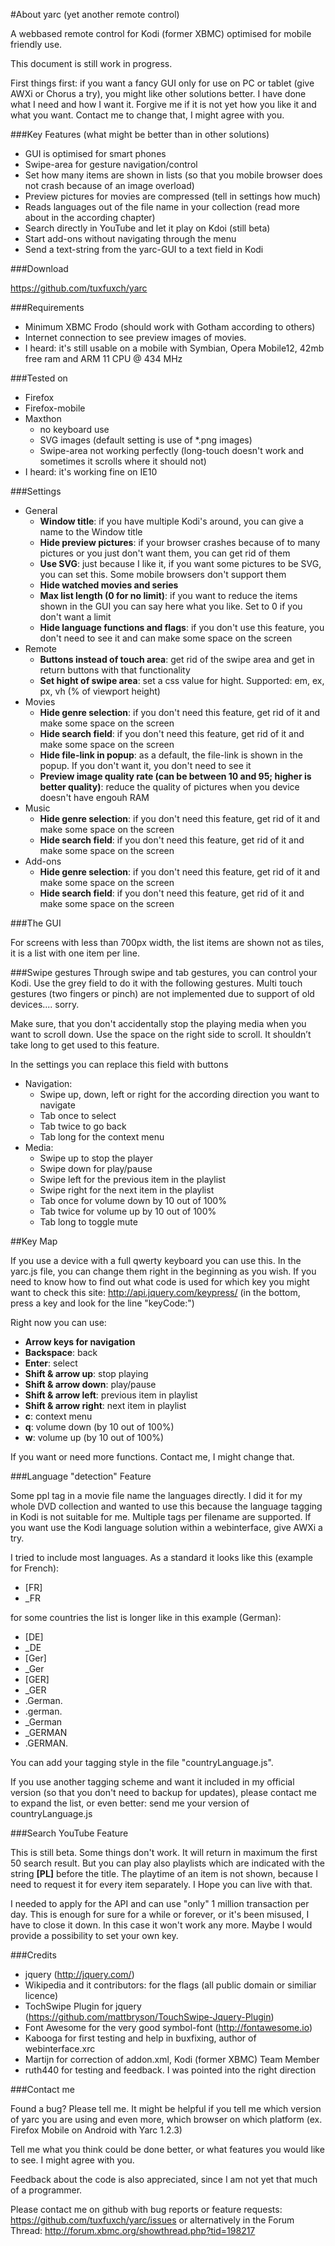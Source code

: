 #About yarc (yet another remote control)

A webbased remote control for Kodi (former XBMC) optimised for mobile friendly use.

This document is still work in progress.

First things first: if you want a fancy GUI only for use on PC or tablet (give AWXi or Chorus a try), you might like other solutions better.
I have done what I need and how I want it. Forgive me if it is not yet how you like it and what you want. Contact me to change that, I might agree with you.

###Key Features (what might be better than in other solutions)

  * GUI is optimised for smart phones
  * Swipe-area for gesture navigation/control
  * Set how many items are shown in lists (so that you mobile browser does not crash because of an image overload)
  * Preview pictures for movies are compressed (tell in settings how much)
  * Reads languages out of the file name in your collection (read more about in the according chapter)
  * Search directly in YouTube and let it play on Kdoi (still beta)
  * Start add-ons without navigating through the menu
  * Send a text-string from the yarc-GUI to a text field in Kodi

###Download

https://github.com/tuxfuxch/yarc

###Requirements

  * Minimum XBMC Frodo (should work with Gotham according to others)
  * Internet connection to see preview images of movies.
  * I heard: it's still usable on a mobile with Symbian, Opera Mobile12, 42mb free ram and ARM 11 CPU @ 434 MHz

###Tested on

  * Firefox
  * Firefox-mobile
  * Maxthon
     - no keyboard use
     - SVG images (default setting is use of *.png images)
     - Swipe-area not working perfectly (long-touch doesn't work and sometimes it scrolls where it should not)
  * I heard: it's working fine on IE10

###Settings

  * General
    - **Window title**: if you have multiple Kodi's around, you can give a name to the Window title
    - **Hide preview pictures**: if your browser crashes because of to many pictures or you just don't want them, you can get rid of them
    - **Use SVG**: just because I like it, if you want some pictures to be SVG, you can set this. Some mobile browsers don't support them
    - **Hide watched movies and series**
    - **Max list length (0 for no limit)**: if you want to reduce the items shown in the GUI you can say here what you like. Set to 0 if you don't want a limit
    - **Hide language functions and flags**: if you don't use this feature, you don't need to see it and can make some space on the screen
  * Remote
    - **Buttons instead of touch area**: get rid of the swipe area and get in return buttons with that functionality
    - **Set hight of swipe area**: set a css value for hight. Supported: em, ex, px, vh (% of viewport height)
  * Movies
    - **Hide genre selection**: if you don't need this feature, get rid of it and make some space on the screen
    - **Hide search field**: if you don't need this feature, get rid of it and make some space on the screen
    - **Hide file-link in popup**: as a default, the file-link is shown in the popup. If you don't want it, you don't need to see it
    - **Preview image quality rate (can be between 10 and 95; higher is better quality)**: reduce the quality of pictures when you device doesn't have engouh RAM
  * Music
    - **Hide genre selection**: if you don't need this feature, get rid of it and make some space on the screen
    - **Hide search field**: if you don't need this feature, get rid of it and make some space on the screen
  * Add-ons
    - **Hide genre selection**: if you don't need this feature, get rid of it and make some space on the screen
    - **Hide search field**: if you don't need this feature, get rid of it and make some space on the screen

###The GUI

For screens with less than 700px width, the list items are shown not as tiles, it is a list with one item per line.

###Swipe gestures
Through swipe and tab gestures, you can control your Kodi. Use the grey field to do it with the following gestures. 
Multi touch gestures (two fingers or pinch) are not implemented due to support of old devices.... sorry. 

Make sure, that you don't accidentally stop the playing media when you want to scroll down. Use the space on the right side to scroll.
It shouldn’t take long to get used to this feature.

In the settings you can replace this field with buttons
  *  Navigation:
	  - Swipe up, down, left or right for the according direction you want to navigate
	  - Tab once to select
	  - Tab twice to go back
	  - Tab long for the context menu
  *  Media:
	  - Swipe up to stop the player
	  - Swipe down for play/pause
	  - Swipe left for the previous item in the playlist
	  - Swipe right for the next item in the playlist
	  - Tab once for volume down by 10 out of 100%
	  - Tab twice for volume up by 10 out of 100%
	  - Tab long to toggle mute




##Key Map

If you use a device with a full qwerty keyboard you can use this. In the yarc.js file, you can change them right in the beginning as you wish. If you need to know how to find out what code is used for which key you might want to check this site: 
http://api.jquery.com/keypress/ (in the bottom, press a key and look for the line "keyCode:")

Right now you can use:
  * **Arrow keys for navigation**
  * **Backspace**: back
  * **Enter**: select
  * **Shift & arrow up**: stop playing
  * **Shift & arrow down**: play/pause
  * **Shift & arrow left**: previous item in playlist
  * **Shift & arrow right**: next item in playlist
  * **c**: context menu
  * **q**: volume down (by 10 out of 100%)
  * **w**: volume up (by 10 out of 100%)

If you want or need more functions. Contact me, I might change that.

###Language "detection" Feature

Some ppl tag in a movie file name the languages directly. I did it for my whole DVD collection and wanted to use this because the language tagging in Kodi is not suitable for me. Multiple tags per filename are supported.
If you want use the Kodi language solution within a webinterface, give AWXi a try.

I tried to include most languages. As a standard it looks like this (example for French):
  * [FR]
  * _FR

for some countries the list is longer like in this example (German):
  * [DE]
  * _DE
  * [Ger]
  * _Ger 
  * [GER] 
  * _GER
  * .German. 
  * .german.
  * _German
  * _GERMAN
  * .GERMAN.

You can add your tagging style in the file "countryLanguage.js".

If you use another tagging scheme and want it included in my official version (so that you don't need to backup for updates), please contact me to expand the list, or even better: send me your version of countryLanguage.js

###Search YouTube Feature

This is still beta. Some things don't work. It will return in maximum the first 50 search result. But you can play also playlists which are indicated with the string **[PL]** before the title. The playtime of an item is not shown, because I need to request it for every item separately. I Hope you can live with that.

I needed to apply for the API and can use "only" 1 million transaction per day. This is enough for sure for a while or forever, or it's been misused, I have to close it down. In this case it won't work any more. Maybe I would provide a possibility to set your own key.

###Credits

  * jquery (http://jquery.com/)
  * Wikipedia and it contributors: for the flags (all public domain or similiar licence)
  * TochSwipe Plugin for jquery (https://github.com/mattbryson/TouchSwipe-Jquery-Plugin)
  * Font Awesome for the very good symbol-font (http://fontawesome.io)
  * Kabooga for first testing and help in buxfixing, author of webinterface.xrc
  * Martijn for correction of addon.xml, Kodi (former XBMC) Team Member
  * ruth440 for testing and feedback. I was pointed into the right direction

###Contact me

Found a bug? Please tell me. It might be helpful if you tell me which version of yarc you are using and even more, which browser on which platform (ex. Firefox Mobile on Android with Yarc 1.2.3)

Tell me what you think could be done better, or what features you would like to see. I might agree with you.

Feedback about the code is also appreciated, since I am not yet that much of a programmer.

Please contact me on github with bug reports or feature requests: https://github.com/tuxfuxch/yarc/issues
or alternatively in the Forum Thread: http://forum.xbmc.org/showthread.php?tid=198217